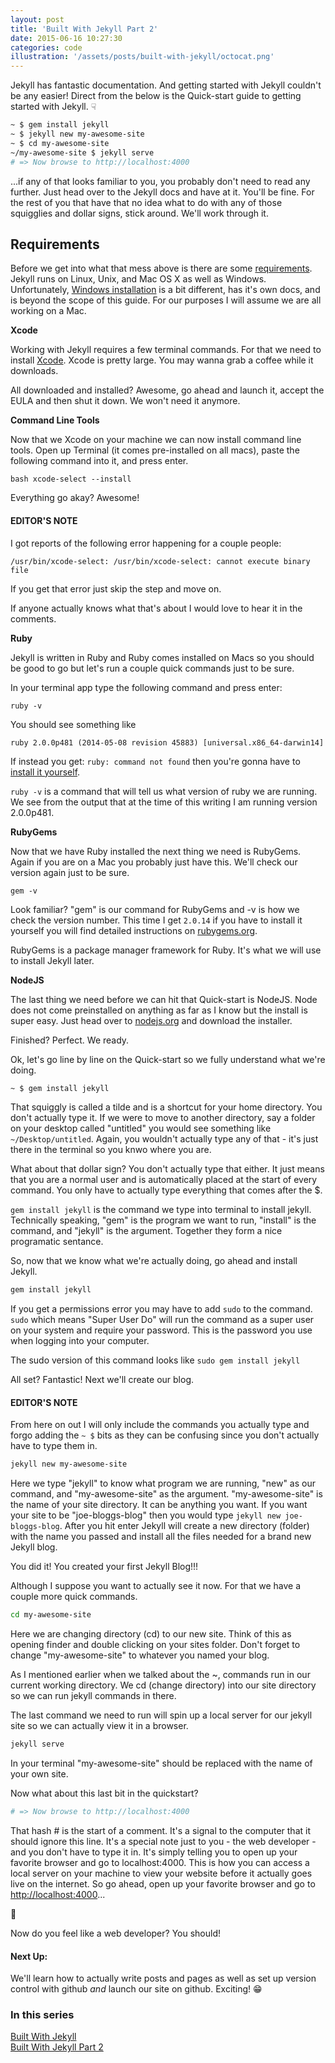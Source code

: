 ```yaml
---
layout: post
title: 'Built With Jekyll Part 2'
date: 2015-06-16 10:27:30
categories: code
illustration: '/assets/posts/built-with-jekyll/octocat.png'
---
```


Jekyll has fantastic documentation. And getting started with Jekyll couldn't be any easier! Direct from the below is the Quick-start guide to getting started with Jekyll. &#9759;

```sh
~ $ gem install jekyll
~ $ jekyll new my-awesome-site
~ $ cd my-awesome-site
~/my-awesome-site $ jekyll serve
# => Now browse to http://localhost:4000
```

...if any of that looks familiar to you, you probably don't need to read any further. Just head over to the Jekyll docs and have at it. You'll be fine. For the rest of you that have that no idea what to do with any of those squigglies and dollar signs, stick around. We'll work through it.

## Requirements

Before we get into what that mess above is there are some [requirements](http://jekyllrb.com/docs/installation/). Jekyll runs on Linux, Unix, and Mac OS X as well as Windows. Unfortunately, [Windows installation](http://jekyllrb.com/docs/windows/#installation) is a bit different, has it's own docs, and is beyond the scope of this guide. For our purposes I will assume we are all working on a Mac.

**Xcode**

Working with Jekyll requires a few terminal commands. For that we need to install [Xcode](https://itunes.apple.com/us/app/xcode/https://itunes.apple.com/us/app/xcode/id497799835?mt=12). Xcode is pretty large. You may wanna grab a coffee while it downloads.

All downloaded and installed? Awesome, go ahead and launch it, accept the EULA and then shut it down. We won't need it anymore.

**Command Line Tools**

Now that we Xcode on your machine we can now install command line tools. Open up Terminal (it comes pre-installed on all macs), paste the following command into it, and press enter.

`bash xcode-select --install`

Everything go akay? Awesome!

<div class="meta" markdown="1">

#### EDITOR'S NOTE

I got reports of the following error happening for a couple people:

`/usr/bin/xcode-select: /usr/bin/xcode-select: cannot execute binary file`

If you get that error just skip the step and move on.

If anyone actually knows what that's about I would love to hear it in the comments.

</div>

**Ruby**

Jekyll is written in Ruby and Ruby comes installed on Macs so you should be good to go but let's run a couple quick commands just to be sure.

In your terminal app type the following command and press enter:

`ruby -v`

You should see something like

`ruby 2.0.0p481 (2014-05-08 revision 45883) [universal.x86_64-darwin14]`

If instead you get: `ruby: command not found` then you're gonna have to [install it yourself](https://www.ruby-lang.org/en/).

`ruby -v` is a command that will tell us what version of ruby we are running. We see from the output that at the time of this writing I am running version 2.0.0p481.

**RubyGems**

Now that we have Ruby installed the next thing we need is RubyGems. Again if you are on a Mac you probably just have this. We'll check our version again just to be sure.

`gem -v`

Look familiar? "gem" is our command for RubyGems and -v is how we check the version number. This time I get `2.0.14` if you have to install it yourself you will find detailed instructions on [rubygems.org](https://rubygems.org/pages/download).

RubyGems is a package manager framework for Ruby. It's what we will use to install Jekyll later.

**NodeJS**

The last thing we need before we can hit that Quick-start is NodeJS. Node does not come preinstalled on anything as far as I know but the install is super easy. Just head over to [nodejs.org](https://nodejs.org/) and download the installer.

Finished? Perfect. We ready.

Ok, let's go line by line on the Quick-start so we fully understand what we're doing.

```sh
~ $ gem install jekyll
```

That squiggly is called a tilde and is a shortcut for your home directory. You don't actually type it. If we were to move to another directory, say a folder on your desktop called "untitled" you would see something like `~/Desktop/untitled`. Again, you wouldn't actually type any of that - it's just there in the terminal so you knwo where you are.

What about that dollar sign? You don't actually type that either. It just means that you are a normal user and is automatically placed at the start of every command. You only have to actually type everything that comes after the \$.

`gem install jekyll` is the command we type into terminal to install jekyll. Technically speaking, "gem" is the program we want to run, "install" is the command, and "jekyll" is the argument. Together they form a nice programatic sentance.

So, now that we know what we're actually doing, go ahead and install Jekyll.

```sh
gem install jekyll
```

If you get a permissions error you may have to add `sudo` to the command. `sudo` which means "Super User Do" will run the command as a super user on your system and require your password. This is the password you use when logging into your computer.

The sudo version of this command looks like `sudo gem install jekyll`

All set? Fantastic! Next we'll create our blog.

<div class="meta" markdown="1">

#### EDITOR'S NOTE

From here on out I will only include the commands you actually type and forgo adding the `~ $` bits as they can be confusing since you don't actually have to type them in.

</div>

```sh
jekyll new my-awesome-site
```

Here we type "jekyll" to know what program we are running, "new" as our command, and "my-awesome-site" as the argument. "my-awesome-site" is the name of your site directory. It can be anything you want. If you want your site to be "joe-bloggs-blog" then you would type `jekyll new joe-bloggs-blog`. After you hit enter Jekyll will create a new directory (folder) with the name you passed and install all the files needed for a brand new Jekyll blog.

You did it! You created your first Jekyll Blog!!!

Although I suppose you want to actually see it now. For that we have a couple more quick commands.

```sh
cd my-awesome-site
```

Here we are changing directory (cd) to our new site. Think of this as opening finder and double clicking on your sites folder. Don't forget to change "my-awesome-site" to whatever you named your blog.

As I mentioned earlier when we talked about the ~, commands run in our current working directory. We cd (change directory) into our site directory so we can run jekyll commands in there.

The last command we need to run will spin up a local server for our jekyll site so we can actually view it in a browser.

```sh
jekyll serve
```

In your terminal "my-awesome-site" should be replaced with the name of your own site.

Now what about this last bit in the quickstart?

```sh
# => Now browse to http://localhost:4000
```

That hash # is the start of a comment. It's a signal to the computer that it should ignore this line. It's a special note just to you - the web developer - and you don't have to type it in. It's simply telling you to open up your favorite browser and go to localhost:4000. This is how you can access a local server on your machine to view your website before it actually goes live on the internet. So go ahead, open up your favorite browser and go to [http://localhost:4000](http://localhost:4000)...

🎉

Now do you feel like a web developer? You should!

<div class="meta" markdown="1">

#### Next Up:

We'll learn how to actually write posts and pages as well as set up version control with github _and_ launch our site on github. Exciting! 😁

### In this series

<a href="{{ site.baseurl }}/150602/built-with-jekyll/">Built With Jekyll</a><br/>
<a href="{{ site.baseurl }}/150616/built-with-jekyll-part2/">Built With Jekyll Part 2</a>

</div>
